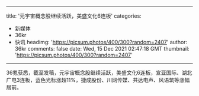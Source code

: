 
---
title: '元宇宙概念股继续活跃，美盛文化6连板'
categories: 
 - 新媒体
 - 36kr
 - 快讯
headimg: 'https://picsum.photos/400/300?random=2407'
author: 36kr
comments: false
date: Wed, 15 Dec 2021 02:47:18 GMT
thumbnail: 'https://picsum.photos/400/300?random=2407'
---

<div>   
36氪获悉，截至发稿，元宇宙概念股继续活跃，美盛文化6连板，宣亚国际、湖北广电3连板，蓝色光标涨超11%，捷成股份、川网传媒、共达电声、风语筑等涨幅居前。  
</div>
            